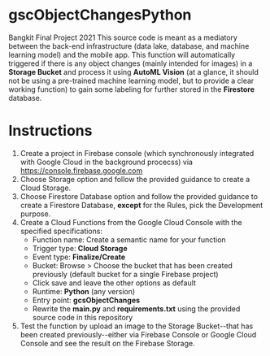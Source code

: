 # gscObjectChangesPython
 Bangkit Final Project 2021
 This source code is meant as a mediatory between the back-end infrastructure (data lake, database, and machine learning model) and the mobile app. This function will automatically triggered if there is any object changes (mainly intended for images) in a **Storage Bucket** and process it using **AutoML Vision** (at a glance, it should not be using a pre-trained machine learning model, but to provide a clear working function) to gain some labeling for further stored in the **Firestore** database.
# Instructions
 1. Create a project in Firebase console (which synchronously integrated with Google Cloud in the background procecss) via https://console.firebase.google.com
 2. Choose Storage option and follow the provided guidance to create a Cloud Storage.
 3. Choose Firestore Database option and follow the provided guidance to create a Firestore Database, **except** for the Rules, pick the Development purpose.
 4. Create a Cloud Functions from the Google Cloud Console with the specified specifications:
     - Function name: Create a semantic name for your function
     - Trigger type: **Cloud Storage**
     - Event type: **Finalize/Create**
     - Bucket: Browse > Choose the bucket that has been created previously (default bucket for a single Firebase project)
     - Click save and leave the other options as default
     - Runtime: **Python** (any version)
     - Entry point: **gcsObjectChanges**
     - Rewrite the **main.py** and **requirements.txt** using the provided source code in this repository
 5. Test the function by upload an image to the Storage Bucket--that has been created previously--either via Firebase Console or Google Cloud Console and see the result on the Firebase Storage.
